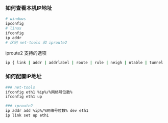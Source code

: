### 如何查看本机IP地址

```bash
# windows
ipconfig
# linux
ifconfig
ip addr 
# 区别 net-tools 和 iproute2
```

iproute2 支持的选项

```bash
ip { link | addr | addrlabel | route | rule | neigh | ntable | tunnel | maddr | mroute | mrule | monitor | xfrm | token }
```

### 如何配置IP地址

```bash
### net-tools
ifconfig eth1 %ip%/%网络号位数%
ifconfig eth1 up 

### iproute2
ip addr add %ip%/%网络号位数% dev eth1
ip link set up eth1
```



